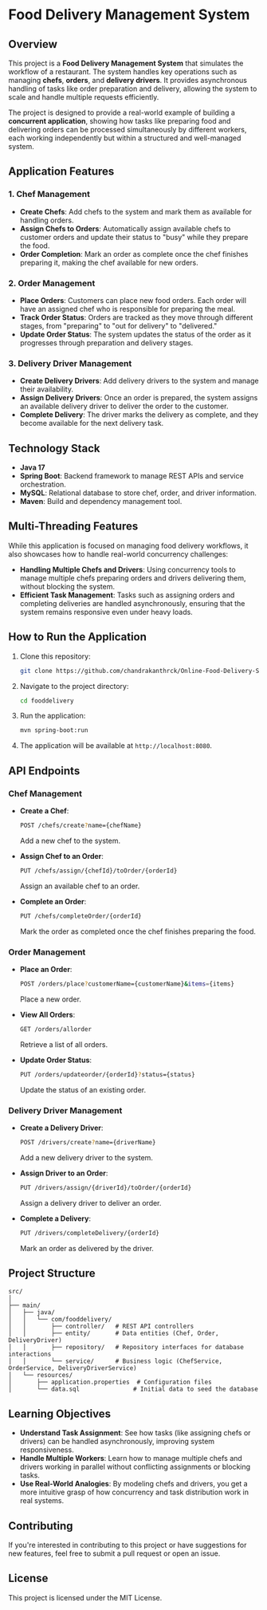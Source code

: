 # **Food Delivery Management System**

## **Overview**
This project is a **Food Delivery Management System** that simulates the workflow of a restaurant. The system handles key operations such as managing **chefs**, **orders**, and **delivery drivers**. It provides asynchronous handling of tasks like order preparation and delivery, allowing the system to scale and handle multiple requests efficiently.

The project is designed to provide a real-world example of building a **concurrent application**, showing how tasks like preparing food and delivering orders can be processed simultaneously by different workers, each working independently but within a structured and well-managed system.

## **Application Features**

### **1. Chef Management**
- **Create Chefs**: Add chefs to the system and mark them as available for handling orders.
- **Assign Chefs to Orders**: Automatically assign available chefs to customer orders and update their status to "busy" while they prepare the food.
- **Order Completion**: Mark an order as complete once the chef finishes preparing it, making the chef available for new orders.

### **2. Order Management**
- **Place Orders**: Customers can place new food orders. Each order will have an assigned chef who is responsible for preparing the meal.
- **Track Order Status**: Orders are tracked as they move through different stages, from "preparing" to "out for delivery" to "delivered."
- **Update Order Status**: The system updates the status of the order as it progresses through preparation and delivery stages.

### **3. Delivery Driver Management**
- **Create Delivery Drivers**: Add delivery drivers to the system and manage their availability.
- **Assign Delivery Drivers**: Once an order is prepared, the system assigns an available delivery driver to deliver the order to the customer.
- **Complete Delivery**: The driver marks the delivery as complete, and they become available for the next delivery task.

## **Technology Stack**
- **Java 17**
- **Spring Boot**: Backend framework to manage REST APIs and service orchestration.
- **MySQL**: Relational database to store chef, order, and driver information.
- **Maven**: Build and dependency management tool.

## **Multi-Threading Features**
While this application is focused on managing food delivery workflows, it also showcases how to handle real-world concurrency challenges:
- **Handling Multiple Chefs and Drivers**: Using concurrency tools to manage multiple chefs preparing orders and drivers delivering them, without blocking the system.
- **Efficient Task Management**: Tasks such as assigning orders and completing deliveries are handled asynchronously, ensuring that the system remains responsive even under heavy loads.

## **How to Run the Application**
1. Clone this repository:
    ```bash
    git clone https://github.com/chandrakanthrck/Online-Food-Delivery-System.git
    ```
2. Navigate to the project directory:
    ```bash
    cd fooddelivery
    ```
3. Run the application:
    ```bash
    mvn spring-boot:run
    ```
4. The application will be available at `http://localhost:8080`.

## **API Endpoints**

### **Chef Management**
- **Create a Chef**: 
    ```bash
    POST /chefs/create?name={chefName}
    ```
    Add a new chef to the system.

- **Assign Chef to an Order**: 
    ```bash
    PUT /chefs/assign/{chefId}/toOrder/{orderId}
    ```
    Assign an available chef to an order.

- **Complete an Order**: 
    ```bash
    PUT /chefs/completeOrder/{orderId}
    ```
    Mark the order as completed once the chef finishes preparing the food.

### **Order Management**
- **Place an Order**:
    ```bash
    POST /orders/place?customerName={customerName}&items={items}
    ```
    Place a new order.

- **View All Orders**:
    ```bash
    GET /orders/allorder
    ```
    Retrieve a list of all orders.

- **Update Order Status**:
    ```bash
    PUT /orders/updateorder/{orderId}?status={status}
    ```
    Update the status of an existing order.

### **Delivery Driver Management**
- **Create a Delivery Driver**:
    ```bash
    POST /drivers/create?name={driverName}
    ```
    Add a new delivery driver to the system.

- **Assign Driver to an Order**:
    ```bash
    PUT /drivers/assign/{driverId}/toOrder/{orderId}
    ```
    Assign a delivery driver to deliver an order.

- **Complete a Delivery**:
    ```bash
    PUT /drivers/completeDelivery/{orderId}
    ```
    Mark an order as delivered by the driver.

## **Project Structure**
```plaintext
src/
│
├── main/
│   ├── java/
│   │   └── com/fooddelivery/
│   │       ├── controller/   # REST API controllers
│   │       ├── entity/       # Data entities (Chef, Order, DeliveryDriver)
│   │       ├── repository/   # Repository interfaces for database interactions
│   │       └── service/      # Business logic (ChefService, OrderService, DeliveryDriverService)
│   └── resources/
│       ├── application.properties  # Configuration files
│       └── data.sql               # Initial data to seed the database
```

## **Learning Objectives**
- **Understand Task Assignment**: See how tasks (like assigning chefs or drivers) can be handled asynchronously, improving system responsiveness.
- **Handle Multiple Workers**: Learn how to manage multiple chefs and drivers working in parallel without conflicting assignments or blocking tasks.
- **Use Real-World Analogies**: By modeling chefs and drivers, you get a more intuitive grasp of how concurrency and task distribution work in real systems.

## **Contributing**
If you're interested in contributing to this project or have suggestions for new features, feel free to submit a pull request or open an issue.

## **License**
This project is licensed under the MIT License.
